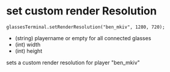 

# set custom render Resolution
`glassesTerminal.setRenderResolution("ben_mkiv", 1280, 720);`
* (string) playername or empty for all connected glasses
* (int) width
* (int) height

sets a custom render resolution for player "ben_mkiv"

